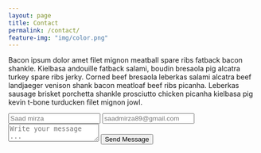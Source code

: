```yaml
---
layout: page
title: Contact
permalink: /contact/
feature-img: "img/color.png"
---
```


Bacon ipsum dolor amet filet mignon meatball spare ribs fatback bacon shankle. Kielbasa andouille fatback salami, boudin bresaola pig alcatra turkey spare ribs jerky. Corned beef bresaola leberkas salami alcatra beef landjaeger venison shank bacon meatloaf beef ribs picanha. Leberkas sausage brisket porchetta shankle prosciutto chicken picanha kielbasa pig kevin t-bone turducken filet mignon jowl.

<form action="https://getsimpleform.com/messages?form_api_token=4af126bbb85da6874e1e942d275e7cdb" method="post">
  <!-- the redirect_to is optional, the form will redirect to the referrer on submission -->
  <input type='hidden' name='redirect_to' value='https://smirza89.github.io/thank-you/' />
  <input type='text' name='name' placeholder='Saad mirza' />
  <input type='email' name='email' placeholder='saadmirza89@gmail.com' />
  <textarea name='message' placeholder='Write your message ...'></textarea>
  <input type='submit' value='Send Message' />
</form>